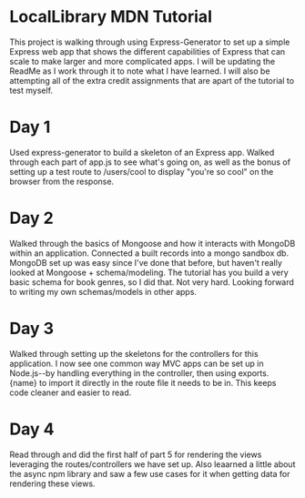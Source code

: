 # LocalLibrary MDN Tutorial

This project is walking through using Express-Generator to set up a simple
Express web app that shows the different capabilities of Express that can scale
to make larger and more complicated apps. I will be updating the ReadMe as I
work through it to note what I have learned. I will also be attempting all of
the extra credit assignments that are apart of the tutorial to test myself.

# Day 1

Used express-generator to build a skeleton of an Express app. Walked through
each part of app.js to see what's going on, as well as the bonus of setting up a
test route to /users/cool to display "you're so cool" on the browser from the
response.

# Day 2

Walked through the basics of Mongoose and how it interacts with MongoDB within
an application. Connected a built records into a mongo sandbox db. MongoDB set
up was easy since I've done that before, but haven't really looked at Mongoose +
schema/modeling. The tutorial has you build a very basic schema for book genres,
so I did that. Not very hard. Looking forward to writing my own schemas/models
in other apps.

# Day 3

Walked through setting up the skeletons for the controllers for this
application. I now see one common way MVC apps can be set up in Node.js--by
handling everything in the controller, then using exports.{name} to import it
directly in the route file it needs to be in. This keeps code cleaner and easier
to read.

# Day 4

Read through and did the first half of part 5 for rendering the views leveraging
the routes/controllers we have set up. Also leaarned a little about the async
npm library and saw a few use cases for it when getting data for rendering these
views.

